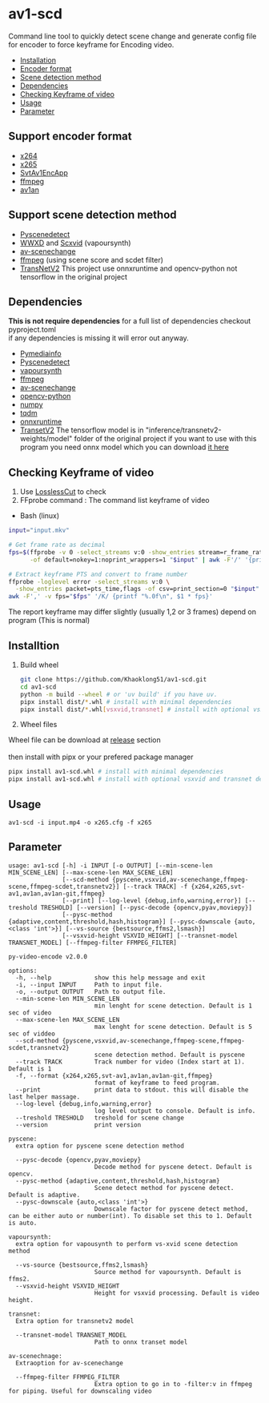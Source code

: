# av1-scd

Command line tool to quickly detect scene change and generate config file for encoder to force keyframe for Encoding video.

- [Installation](#installtion)
- [Encoder format](#support-encoder-format)
- [Scene detection method](#support-scene-detection-method)
- [Dependencies](#dependencies)
- [Checking Keyframe of video](#checking-keyframe-of-video)
- [Usage](#usage)
- [Parameter](#parameter)

## Support encoder format

- [x264](https://www.videolan.org/developers/x264.html)
- [x265](https://www.videolan.org/developers/x265.html)
- [SvtAv1EncApp](https://gitlab.com/AOMediaCodec/SVT-AV1)
- [ffmpeg](https://www.ffmpeg.org/)
- [av1an](https://github.com/rust-av/Av1an)

## Support scene detection method

- [Pyscenedetect](https://github.com/Breakthrough/PySceneDetect)
- [WWXD](https://github.com/dubhater/vapoursynth-wwxd) and [Scxvid](https://github.com/dubhater/vapoursynth-scxvid) (vapoursynth)
- [av-scenechange](https://github.com/rust-av/av-scenechange)
- [ffmpeg](https://www.ffmpeg.org/) (using scene score and scdet filter)
- [TransNetV2](https://github.com/soCzech/TransNetV2.git) This project use onnxruntime and opencv-python not tensorflow in the original project

## Dependencies

**This is not require dependencies** for a full list of dependencies checkout pyproject.toml\
if any dependencies is missing it will error out anyway.

- [Pymediainfo](https://github.com/sbraz/pymediainfo)
- [Pyscenedetect](https://github.com/Breakthrough/PySceneDetect)
- [vapoursynth](https://github.com/vapoursynth/vapoursynth)
- [ffmpeg](https://www.ffmpeg.org/)
- [av-scenechange](https://github.com/rust-av/av-scenechange)
- [opencv-python](https://github.com/opencv/opencv-python)
- [numpy](https://github.com/numpy/numpy)
- [tqdm](https://github.com/tqdm/tqdm.git)
- [onnxruntime](https://github.com/microsoft/onnxruntime)
- [TransetV2](https://github.com/soCzech/TransNetV2.git) The tensorflow model is in "inference/transnetv2-weights/model" folder of the original project if you want to use with this program you need onnx model which you can download [it here](https://huggingface.co/elya5/transnetv2/tree/main)

## Checking Keyframe of video

1. Use [LosslessCut](https://github.com/mifi/lossless-cut) to check
2. FFprobe command : The command list keyframe of video

- Bash (linux)

```bash
input="input.mkv"

# Get frame rate as decimal
fps=$(ffprobe -v 0 -select_streams v:0 -show_entries stream=r_frame_rate \
      -of default=nokey=1:noprint_wrappers=1 "$input" | awk -F'/' '{printf "%.0f", $1 / ($2 ? $2 : 1)}')

# Extract keyframe PTS and convert to frame number
ffprobe -loglevel error -select_streams v:0 \
  -show_entries packet=pts_time,flags -of csv=print_section=0 "$input" |
awk -F',' -v fps="$fps" '/K/ {printf "%.0f\n", $1 * fps}'
```

The report keyframe may differ slightly (usually 1,2 or 3 frames) depend on program (This is normal)

## Installtion

1. Build wheel

   ```bash
   git clone https://github.com/Khaoklong51/av1-scd.git
   cd av1-scd
   python -m build --wheel # or 'uv build' if you have uv.
   pipx install dist/*.whl # install with minimal dependencies
   pipx install dist/*.whl[vsxvid,transnet] # install with optional vsxvid and transnet dependencies. All option are [vsxvid, transnet, pyscene]
   ```

2. Wheel files

Wheel file can be download at [release](https://github.com/Khaoklong51/av1-scd/releases) section\
\
then install with pipx or your prefered package manager

```bash
pipx install av1-scd.whl # install with minimal dependencies
pipx install av1-scd.whl # install with optional vsxvid and transnet dependencies. All option are [vsxvid, transnet, pyscene]
```

## Usage

`av1-scd -i input.mp4 -o x265.cfg -f x265`

## Parameter

```text
usage: av1-scd [-h] -i INPUT [-o OUTPUT] [--min-scene-len MIN_SCENE_LEN] [--max-scene-len MAX_SCENE_LEN]
               [--scd-method {pyscene,vsxvid,av-scenechange,ffmpeg-scene,ffmpeg-scdet,transnetv2}] [--track TRACK] -f {x264,x265,svt-av1,av1an,av1an-git,ffmpeg}
               [--print] [--log-level {debug,info,warning,error}] [--treshold TRESHOLD] [--version] [--pysc-decode {opencv,pyav,moviepy}]
               [--pysc-method {adaptive,content,threshold,hash,histogram}] [--pysc-downscale {auto,<class 'int'>}] [--vs-source {bestsource,ffms2,lsmash}]
               [--vsxvid-height VSXVID_HEIGHT] [--transnet-model TRANSNET_MODEL] [--ffmpeg-filter FFMPEG_FILTER]

py-video-encode v2.0.0

options:
  -h, --help            show this help message and exit
  -i, --input INPUT     Path to input file.
  -o, --output OUTPUT   Path to output file.
  --min-scene-len MIN_SCENE_LEN
                        min lenght for scene detection. Default is 1 sec of video
  --max-scene-len MAX_SCENE_LEN
                        max lenght for scene detection. Default is 5 sec of viddeo
  --scd-method {pyscene,vsxvid,av-scenechange,ffmpeg-scene,ffmpeg-scdet,transnetv2}
                        scene detection method. Default is pyscene
  --track TRACK         Track number for video (Index start at 1). Default is 1
  -f, --format {x264,x265,svt-av1,av1an,av1an-git,ffmpeg}
                        format of keyframe to feed program.
  --print               print data to stdout. this will disable the last helper massage.
  --log-level {debug,info,warning,error}
                        log level output to console. Default is info.
  --treshold TRESHOLD   treshold for scene change
  --version             print version

pyscene:
  extra option for pyscene scene detection method

  --pysc-decode {opencv,pyav,moviepy}
                        Decode method for pyscene detect. Default is opencv.
  --pysc-method {adaptive,content,threshold,hash,histogram}
                        Scene detect method for pyscene detect. Default is adaptive.
  --pysc-downscale {auto,<class 'int'>}
                        Downscale factor for pyscene detect method, can be either auto or number(int). To disable set this to 1. Default is auto.

vapoursynth:
  extra option for vapousynth to perform vs-xvid scene detection method

  --vs-source {bestsource,ffms2,lsmash}
                        Source method for vapoursynth. Default is ffms2.
  --vsxvid-height VSXVID_HEIGHT
                        Height for vsxvid processing. Default is video height.

transnet:
  Extra option for transnetv2 model

  --transnet-model TRANSNET_MODEL
                        Path to onnx transet model

av-scenechnage:
  Extraoption for av-scenechange

  --ffmpeg-filter FFMPEG_FILTER
                        Extra option to go in to -filter:v in ffmpeg for piping. Useful for downscaling video
```
